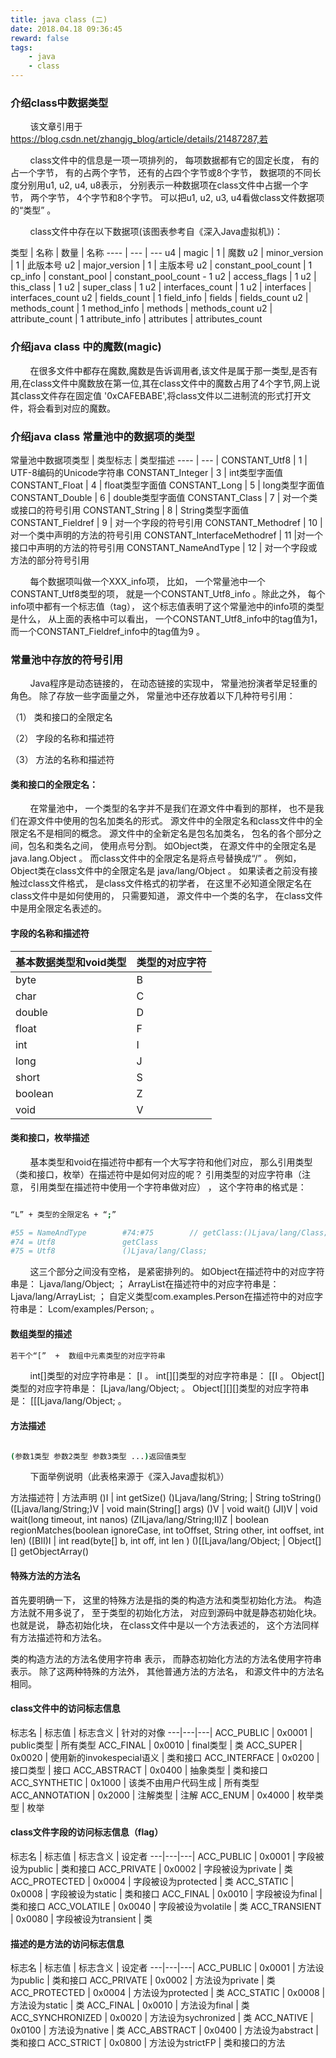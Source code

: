 ```yaml
---
title: java class (二)
date: 2018.04.18 09:36:45
reward: false
tags: 
    - java
    - class
---
```


### 介绍class中数据类型

&nbsp;&nbsp;&nbsp;&nbsp;&nbsp;&nbsp;&nbsp;&nbsp;该文章引用于 https://blog.csdn.net/zhangjg_blog/article/details/21487287,若

&nbsp;&nbsp;&nbsp;&nbsp;&nbsp;&nbsp;&nbsp;&nbsp;class文件中的信息是一项一项排列的， 每项数据都有它的固定长度， 有的占一个字节， 有的占两个字节， 还有的占四个字节或8个字节， 数据项的不同长度分别用u1, u2, u4, u8表示， 分别表示一种数据项在class文件中占据一个字节， 两个字节， 4个字节和8个字节。 可以把u1, u2, u3, u4看做class文件数据项的“类型” 。

&nbsp;&nbsp;&nbsp;&nbsp;&nbsp;&nbsp;&nbsp;&nbsp;class文件中存在以下数据项(该图表参考自《深入Java虚拟机》)：

类型 | 名称 | 数量 | 名称
---- | --- | ---
u4 | magic | 1 | 魔数
u2 | minor_version | 1 | 此版本号
u2 | major_version | 1 | 主版本号
u2 | constant_pool_count | 1
cp_info | constant_pool | constant_pool_count - 1
u2 | access_flags | 1
u2 | this_class | 1
u2 | super_class | 1
u2 | interfaces_count	 | 1
u2 | interfaces | interfaces_count
u2 | fields_count | 1
field_info | fields | fields_count
u2 | methods_count | 1
method_info | methods | methods_count
u2 | attribute_count | 1
attribute_info | attributes | attributes_count

### 介绍java class 中的魔数(magic)

&nbsp;&nbsp;&nbsp;&nbsp;&nbsp;&nbsp;&nbsp;&nbsp;在很多文件中都存在魔数,魔数是告诉调用者,该文件是属于那一类型,是否有用,在class文件中魔数放在第一位,其在class文件中的魔数占用了4个字节,网上说其class文件存在固定值 '0xCAFEBABE',将class文件以二进制流的形式打开文件，将会看到对应的魔数。

### 介绍java class 常量池中的数据项的类型

常量池中数据项类型 | 类型标志 | 类型描述 
---- | --- |
CONSTANT_Utf8 | 1 | UTF-8编码的Unicode字符串
CONSTANT_Integer | 3 | int类型字面值
CONSTANT_Float | 4 | float类型字面值
CONSTANT_Long | 5 | long类型字面值
CONSTANT_Double | 6 | double类型字面值
CONSTANT_Class | 7 | 对一个类或接口的符号引用
CONSTANT_String | 8 | String类型字面值
CONSTANT_Fieldref | 9 | 对一个字段的符号引用
CONSTANT_Methodref | 10 | 对一个类中声明的方法的符号引用
CONSTANT_InterfaceMethodref | 11 |对一个接口中声明的方法的符号引用
CONSTANT_NameAndType | 12 | 对一个字段或方法的部分符号引用

&nbsp;&nbsp;&nbsp;&nbsp;&nbsp;&nbsp;&nbsp;&nbsp;每个数据项叫做一个XXX_info项， 比如， 一个常量池中一个CONSTANT_Utf8类型的项， 就是一个CONSTANT_Utf8_info 。除此之外， 每个info项中都有一个标志值（tag）， 这个标志值表明了这个常量池中的info项的类型是什么， 从上面的表格中可以看出， 一个CONSTANT_Utf8_info中的tag值为1， 而一个CONSTANT_Fieldref_info中的tag值为9 。


### 常量池中存放的符号引用

&nbsp;&nbsp;&nbsp;&nbsp;&nbsp;&nbsp;&nbsp;&nbsp;Java程序是动态链接的， 在动态链接的实现中， 常量池扮演者举足轻重的角色。 除了存放一些字面量之外， 常量池中还存放着以下几种符号引用：

（1） 类和接口的全限定名

（2） 字段的名称和描述符

（3） 方法的名称和描述符

#### 类和接口的全限定名：

&nbsp;&nbsp;&nbsp;&nbsp;&nbsp;&nbsp;&nbsp;&nbsp;在常量池中， 一个类型的名字并不是我们在源文件中看到的那样， 也不是我们在源文件中使用的包名加类名的形式。 源文件中的全限定名和class文件中的全限定名不是相同的概念。 源文件中的全新定名是包名加类名， 包名的各个部分之间，包名和类名之间， 使用点号分割。 如Object类， 在源文件中的全限定名是java.lang.Object 。 而class文件中的全限定名是将点号替换成“/” 。 例如， Object类在class文件中的全限定名是 java/lang/Object 。 如果读者之前没有接触过class文件格式， 是class文件格式的初学者， 在这里不必知道全限定名在class文件中是如何使用的， 只需要知道， 源文件中一个类的名字， 在class文件中是用全限定名表述的。

#### 字段的名称和描述符

基本数据类型和void类型 | 类型的对应字符
---- | --- |
byte | B
char | C
double | D
float | F
int | I
long | J
short | S
boolean | Z
void | V

#### 类和接口，枚举描述

&nbsp;&nbsp;&nbsp;&nbsp;&nbsp;&nbsp;&nbsp;&nbsp;基本类型和void在描述符中都有一个大写字符和他们对应， 那么引用类型（类和接口，枚举）在描述符中是如何对应的呢？ 引用类型的对应字符串（注意， 引用类型在描述符中使用一个字符串做对应） ， 这个字符串的格式是：

``` bash

“L” + 类型的全限定名 + “;”

#55 = NameAndType        #74:#75        // getClass:()Ljava/lang/Class;
#74 = Utf8               getClass
#75 = Utf8               ()Ljava/lang/Class;

```

&nbsp;&nbsp;&nbsp;&nbsp;&nbsp;&nbsp;&nbsp;&nbsp;这三个部分之间没有空格， 是紧密排列的。 如Object在描述符中的对应字符串是： Ljava/lang/Object;  ； ArrayList在描述符中的对应字符串是： Ljava/lang/ArrayList;  ； 自定义类型com.examples.Person在描述符中的对应字符串是： Lcom/examples/Person; 。

#### 数组类型的描述

``` bash
若干个“[”  +  数组中元素类型的对应字符串

```

&nbsp;&nbsp;&nbsp;&nbsp;&nbsp;&nbsp;&nbsp;&nbsp;int[]类型的对应字符串是： [I  。 int[][]类型的对应字符串是： [[I 。 Object[]类型的对应字符串是： [Ljava/lang/Object; 。 Object[][][]类型的对应字符串是： [[[Ljava/lang/Object; 。

#### 方法描述

``` bash

(参数1类型 参数2类型 参数3类型 ...)返回值类型

```

&nbsp;&nbsp;&nbsp;&nbsp;&nbsp;&nbsp;&nbsp;&nbsp;下面举例说明（此表格来源于《深入Java虚拟机》）

方法描述符 | 方法声明
()I | int getSize()
()Ljava/lang/String; | String toString()
([Ljava/lang/String;)V | void main(String[] args)
()V | void wait()
(JI)V | void wait(long timeout, int nanos)
(ZILjava/lang/String;II)Z | boolean regionMatches(boolean ignoreCase, int toOffset, String other, int ooffset, int len)
([BII)I | int read(byte[] b, int off, int len )
()[[Ljava/lang/Object; | Object[][] getObjectArray()


#### 特殊方法的方法名

首先要明确一下， 这里的特殊方法是指的类的构造方法和类型初始化方法。 构造方法就不用多说了， 至于类型的初始化方法， 对应到源码中就是静态初始化块。 也就是说， 静态初始化块， 在class文件中是以一个方法表述的， 这个方法同样有方法描述符和方法名。 

类的构造方法的方法名使用字符串 <init> 表示， 而静态初始化方法的方法名使用字符串 <clinit> 表示。 除了这两种特殊的方法外， 其他普通方法的方法名， 和源文件中的方法名相同。

#### class文件中的访问标志信息

标志名 | 标志值 | 标志含义 | 针对的对像
---|---|---|
ACC_PUBLIC | 0x0001 | public类型 | 所有类型
ACC_FINAL | 0x0010 | final类型 | 类
ACC_SUPER | 0x0020 | 使用新的invokespecial语义 | 类和接口
ACC_INTERFACE | 0x0200 | 接口类型 | 接口
ACC_ABSTRACT | 0x0400 | 抽象类型 | 类和接口
ACC_SYNTHETIC | 0x1000 | 该类不由用户代码生成 | 所有类型
ACC_ANNOTATION | 0x2000 | 注解类型 | 注解
ACC_ENUM | 0x4000 | 枚举类型 | 枚举

#### class文件字段的访问标志信息（flag）


标志名 | 标志值 | 标志含义 | 设定者
---|---|---|
ACC_PUBLIC | 0x0001 | 字段被设为public | 类和接口
ACC_PRIVATE | 0x0002 | 字段被设为private | 类
ACC_PROTECTED | 0x0004 | 字段被设为protected | 类
ACC_STATIC | 0x0008 | 字段被设为static | 类和接口
ACC_FINAL | 0x0010 | 字段被设为final | 类和接口
ACC_VOLATILE | 0x0040 | 字段被设为volatile | 类
ACC_TRANSIENT | 0x0080 | 字段被设为transient | 类

#### 描述的是方法的访问标志信息

标志名 | 标志值 | 标志含义 | 设定者
---|---|---|
ACC_PUBLIC | 0x0001 | 方法设为public | 类和接口
ACC_PRIVATE | 0x0002 | 方法设为private | 类
ACC_PROTECTED | 0x0004 | 方法设为protected | 类
ACC_STATIC | 0x0008 | 方法设为static | 类
ACC_FINAL | 0x0010 | 方法设为final | 类
ACC_SYNCHRONIZED | 0x0020 | 方法设为sychronized | 类
ACC_NATIVE | 0x0100 | 方法设为native | 类
ACC_ABSTRACT | 0x0400 | 方法设为abstract | 类和接口
ACC_STRICT | 0x0800 | 方法设为strictFP | 类和接口的<clinit>方法